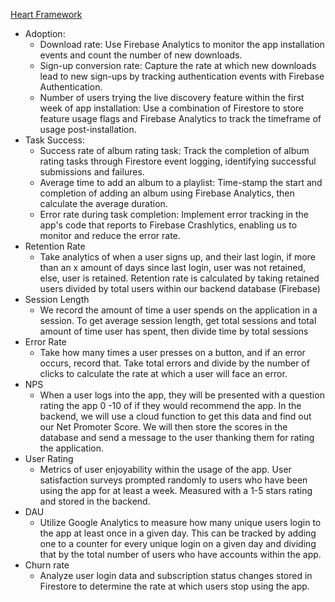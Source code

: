 [Heart Framework](https://docs.google.com/presentation/d/1R9efhSmiDopaT6U0qaB0p3gNwx7D0KfrmcsDXufpCoQ/edit?usp=sharing)

- Adoption: 
  - Download rate: Use Firebase Analytics to monitor the app installation events and count the number of new downloads.
  - Sign-up conversion rate: Capture the rate at which new downloads lead to new sign-ups by tracking authentication  events with Firebase Authentication.
  - Number of users trying the live discovery feature within the first week of app installation: Use a combination of  Firestore to store feature usage flags and Firebase Analytics to track the timeframe of usage post-installation.
- Task Success: 
  - Success rate of album rating task: Track the completion of album rating tasks through Firestore event logging,  identifying successful submissions and failures.
  - Average time to add an album to a playlist: Time-stamp the start and completion of adding an album using Firebase  Analytics, then calculate the average duration.
  - Error rate during task completion: Implement error tracking in the app's code that reports to Firebase Crashlytics, enabling us to monitor and reduce the error rate.
- Retention Rate
  - Take analytics of when a user signs up, and their last login, if more than an x amount of days since last login, user was not retained, else, user is retained. Retention rate is calculated by taking retained users divided     by total users within our backend database (Firebase)
- Session Length
  - We record the amount of time a user spends on the application in a session. To get average session length, get total sessions and total amount of time user has spent, then divide time by total sessions
- Error Rate
  - Take how many times a user presses on a button, and if an error occurs, record that. Take total errors and divide by the number of clicks to calculate the rate at which a user will face an error.
- NPS
  - When a user logs into the app, they will be presented with a question rating the app 0 -10 of if they would recommend the app. In the backend, we will use a cloud function to get this data and find out our Net Promoter Score. We will then store the scores in the database and send a message to the user thanking them for rating the application.
- User Rating
  - Metrics of user enjoyability within the usage of the app. User satisfaction surveys prompted randomly to users who have been using the app for at least a week. Measured with a 1-5 stars rating and stored in the backend.
- DAU
  - Utilize Google Analytics to measure how many unique users login to the app at least once in a given day. This can be tracked by adding one to a counter for every unique login on a given day and dividing that by the total number of users who have accounts within the app.
- Churn rate
  - Analyze user login data and subscription status changes stored in Firestore to determine the rate at which users stop using the app.

